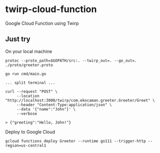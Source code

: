 # twirp-cloud-function

Google Cloud Function using Twirp

## Just try

On your local machine

```
protoc --proto_path=$GOPATH/src:. --twirp_out=. --go_out=. ./proto/greeter.proto

go run cmd/main.go

... split terminal ...

curl --request "POST" \
     --location "http://localhost:3000/twirp/com.ekocaman.greeter.Greeter/Greet" \
     --header "Content-Type:application/json" \
     --data '{"name":"John"}' \
     --verbose

> {"greeting":"Hello, John!"}
```

Deploy to Google Cloud

```
gcloud functions deploy Greeter --runtime go111 --trigger-http --region=us-central1

```
